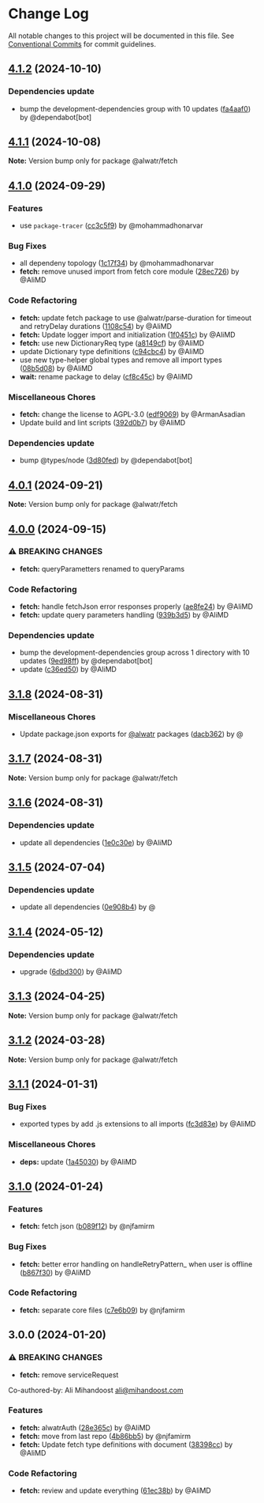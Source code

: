 # Change Log

All notable changes to this project will be documented in this file.
See [Conventional Commits](https://conventionalcommits.org) for commit guidelines.

## [4.1.2](https://github.com/Alwatr/nanolib/compare/@alwatr/fetch@4.1.1...@alwatr/fetch@4.1.2) (2024-10-10)

### Dependencies update

* bump the development-dependencies group with 10 updates ([fa4aaf0](https://github.com/Alwatr/nanolib/commit/fa4aaf04c907ecae06aa14000ce35216170c15ad)) by @dependabot[bot]

## [4.1.1](https://github.com/Alwatr/nanolib/compare/@alwatr/fetch@4.1.0...@alwatr/fetch@4.1.1) (2024-10-08)

**Note:** Version bump only for package @alwatr/fetch

## [4.1.0](https://github.com/Alwatr/nanolib/compare/@alwatr/fetch@4.0.1...@alwatr/fetch@4.1.0) (2024-09-29)

### Features

* use `package-tracer` ([cc3c5f9](https://github.com/Alwatr/nanolib/commit/cc3c5f9c1a3d03f0d81b46835665f16a0426fd0d)) by @mohammadhonarvar

### Bug Fixes

* all dependeny topology ([1c17f34](https://github.com/Alwatr/nanolib/commit/1c17f349adf3e98e2a80ab2da4f0f81028dc9c5f)) by @mohammadhonarvar
* **fetch:** remove unused import from fetch core module ([28ec726](https://github.com/Alwatr/nanolib/commit/28ec7269322f90dba02fbb33e4e622db42169368)) by @AliMD

### Code Refactoring

* **fetch:** update fetch package to use @alwatr/parse-duration for timeout and retryDelay durations ([1108c54](https://github.com/Alwatr/nanolib/commit/1108c547e43f2c65f46d65b58dd19cee9abd2fd7)) by @AliMD
* **fetch:** Update logger import and initialization ([1f0451c](https://github.com/Alwatr/nanolib/commit/1f0451c9fec81b875736135778cdd4150556ba97)) by @AliMD
* **fetch:** use new DictionaryReq type ([a8149cf](https://github.com/Alwatr/nanolib/commit/a8149cff114da7c7ce9a335c837ae794904fa3ca)) by @AliMD
* update Dictionary type definitions ([c94cbc4](https://github.com/Alwatr/nanolib/commit/c94cbc4523864e2cc47828ccf5508b68945ac2b8)) by @AliMD
* use new type-helper global types and remove all import types ([08b5d08](https://github.com/Alwatr/nanolib/commit/08b5d08c03c7c315382337239de0426462f384b8)) by @AliMD
* **wait:** rename package to delay ([cf8c45c](https://github.com/Alwatr/nanolib/commit/cf8c45cf3f5b61fdd4b1b1c7f744c4eb3e230016)) by @AliMD

### Miscellaneous Chores

* **fetch:** change the license to AGPL-3.0 ([edf9069](https://github.com/Alwatr/nanolib/commit/edf9069608bd276b85c9ac937e33ad225c5921a9)) by @ArmanAsadian
* Update build and lint scripts ([392d0b7](https://github.com/Alwatr/nanolib/commit/392d0b71f446bce336b0256119a80f07aff794ba)) by @AliMD

### Dependencies update

* bump @types/node ([3d80fed](https://github.com/Alwatr/nanolib/commit/3d80fedaf720af792feb060c2f81c737ebb84e11)) by @dependabot[bot]

## [4.0.1](https://github.com/Alwatr/nanolib/compare/@alwatr/fetch@4.0.0...@alwatr/fetch@4.0.1) (2024-09-21)

**Note:** Version bump only for package @alwatr/fetch

## [4.0.0](https://github.com/Alwatr/nanolib/compare/@alwatr/fetch@3.1.8...@alwatr/fetch@4.0.0) (2024-09-15)

### ⚠ BREAKING CHANGES

* **fetch:** queryParametters renamed to queryParams

### Code Refactoring

* **fetch:** handle fetchJson error responses properly ([ae8fe24](https://github.com/Alwatr/nanolib/commit/ae8fe244aca17f235c4347ff1fd10070a410340c)) by @AliMD
* **fetch:** update query parameters handling ([939b3d5](https://github.com/Alwatr/nanolib/commit/939b3d52998ec7b3f5c32ff5438b649148109ede)) by @AliMD

### Dependencies update

* bump the development-dependencies group across 1 directory with 10 updates ([9ed98ff](https://github.com/Alwatr/nanolib/commit/9ed98ffd0668d5a36e255c82edab3af53bffda8f)) by @dependabot[bot]
* update ([c36ed50](https://github.com/Alwatr/nanolib/commit/c36ed50f68da2f5608ccd96119963a16cfacb4ce)) by @AliMD

## [3.1.8](https://github.com/Alwatr/nanolib/compare/@alwatr/fetch@3.1.7...@alwatr/fetch@3.1.8) (2024-08-31)

### Miscellaneous Chores

* Update package.json exports for [@alwatr](https://github.com/alwatr) packages ([dacb362](https://github.com/Alwatr/nanolib/commit/dacb362b145e3c51b4aba00ff643687a3fac11d2)) by @

## [3.1.7](https://github.com/Alwatr/nanolib/compare/@alwatr/fetch@3.1.6...@alwatr/fetch@3.1.7) (2024-08-31)

**Note:** Version bump only for package @alwatr/fetch

## [3.1.6](https://github.com/Alwatr/nanolib/compare/@alwatr/fetch@3.1.5...@alwatr/fetch@3.1.6) (2024-08-31)

### Dependencies update

* update all dependencies ([1e0c30e](https://github.com/Alwatr/nanolib/commit/1e0c30e6a3a8e19deb5185814e24ab6c08dca573)) by @AliMD

## [3.1.5](https://github.com/Alwatr/nanolib/compare/@alwatr/fetch@3.1.4...@alwatr/fetch@3.1.5) (2024-07-04)

### Dependencies update

* update all dependencies ([0e908b4](https://github.com/Alwatr/nanolib/commit/0e908b476a6b976ec2447f864c8cafcbb8a0f099)) by @

## [3.1.4](https://github.com/Alwatr/nanolib/compare/@alwatr/fetch@3.1.3...@alwatr/fetch@3.1.4) (2024-05-12)

### Dependencies update

* upgrade ([6dbd300](https://github.com/Alwatr/nanolib/commit/6dbd300642c9bcc9e7d0b281e244bf1b06eb1c38)) by @AliMD

## [3.1.3](https://github.com/Alwatr/nanolib/compare/@alwatr/fetch@3.1.2...@alwatr/fetch@3.1.3) (2024-04-25)

**Note:** Version bump only for package @alwatr/fetch

## [3.1.2](https://github.com/Alwatr/nanolib/compare/@alwatr/fetch@3.1.1...@alwatr/fetch@3.1.2) (2024-03-28)

**Note:** Version bump only for package @alwatr/fetch

## [3.1.1](https://github.com/Alwatr/nanolib/compare/@alwatr/fetch@3.1.0...@alwatr/fetch@3.1.1) (2024-01-31)

### Bug Fixes

* exported types by add .js extensions to all imports ([fc3d83e](https://github.com/Alwatr/nanolib/commit/fc3d83e8f375da97ba276314b2e6966aa82c9b3f)) by @AliMD

### Miscellaneous Chores

* **deps:** update ([1a45030](https://github.com/Alwatr/nanolib/commit/1a450305440b710a300787d4ca24b1ed8c6a39d7)) by @AliMD

## [3.1.0](https://github.com/Alwatr/nanolib/compare/@alwatr/fetch@3.0.0...@alwatr/fetch@3.1.0) (2024-01-24)

### Features

- **fetch:** fetch json ([b089f12](https://github.com/Alwatr/nanolib/commit/b089f12cef6f1f3b60bc7559dc5e9b8b63c57273)) by @njfamirm

### Bug Fixes

- **fetch:** better error handling on handleRetryPattern\_ when user is offline ([b867f30](https://github.com/Alwatr/nanolib/commit/b867f30b3eba529ec1aae0026f0ded252ce54332)) by @AliMD

### Code Refactoring

- **fetch:** separate core files ([c7e6b09](https://github.com/Alwatr/nanolib/commit/c7e6b096d747f868a2a1bfde1ffd3fd2a64dc7f3)) by @njfamirm

## 3.0.0 (2024-01-20)

### ⚠ BREAKING CHANGES

- **fetch:** remove serviceRequest

Co-authored-by: Ali Mihandoost <ali@mihandoost.com>

### Features

- **fetch:** alwatrAuth ([28e365c](https://github.com/Alwatr/nanolib/commit/28e365c839b0ea80060c0f44ed4dc4473468d5c4)) by @AliMD
- **fetch:** move from last repo ([4b86bb5](https://github.com/Alwatr/nanolib/commit/4b86bb542af296c91bc1db36b4e08fdbad501db2)) by @njfamirm
- **fetch:** Update fetch type definitions with document ([38398cc](https://github.com/Alwatr/nanolib/commit/38398cc33f311a569a53cc3e06c3191e17dbd45b)) by @AliMD

### Code Refactoring

- **fetch:** review and update everything ([61ec38b](https://github.com/Alwatr/nanolib/commit/61ec38b2fde28ba26a7973fcd60a30c861faf4dd)) by @AliMD
